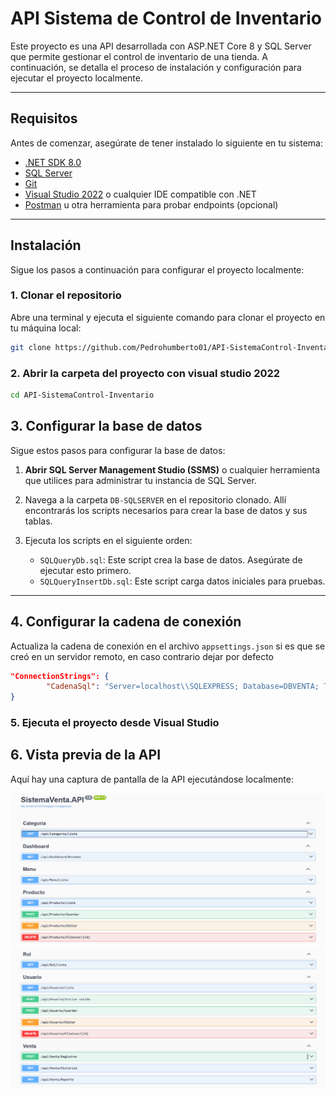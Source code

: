 # API Sistema de Control de Inventario

Este proyecto es una API desarrollada con ASP.NET Core 8 y SQL Server 
que permite gestionar el control de inventario de una tienda.
A continuación, se detalla el proceso de instalación y configuración para ejecutar el proyecto localmente.

---

## Requisitos

Antes de comenzar, asegúrate de tener instalado lo siguiente en tu sistema:

- [.NET SDK 8.0](https://dotnet.microsoft.com/download/dotnet/8.0)
- [SQL Server](https://www.microsoft.com/sql-server)
- [Git](https://git-scm.com/)
- [Visual Studio 2022](https://visualstudio.microsoft.com/) o cualquier IDE compatible con .NET
- [Postman](https://www.postman.com/) u otra herramienta para probar endpoints (opcional)

---

## Instalación

Sigue los pasos a continuación para configurar el proyecto localmente:

### 1. Clonar el repositorio
Abre una terminal y ejecuta el siguiente comando para clonar el proyecto en tu máquina local:

```bash
git clone https://github.com/Pedrohumberto01/API-SistemaControl-Inventario.git
```

### 2. Abrir la carpeta del proyecto con visual studio 2022
```bash
cd API-SistemaControl-Inventario
```

## 3. Configurar la base de datos

Sigue estos pasos para configurar la base de datos:

1. **Abrir SQL Server Management Studio (SSMS)** o cualquier herramienta que utilices para administrar tu instancia de SQL Server.
2. Navega a la carpeta `DB-SQLSERVER` en el repositorio clonado. Allí encontrarás los scripts necesarios para crear la base de datos y sus tablas.
3. Ejecuta los scripts en el siguiente orden:

   - `SQLQueryDb.sql`: Este script crea la base de datos. Asegúrate de ejecutar esto primero.
   - `SQLQueryInsertDb.sql`: Este script carga datos iniciales para pruebas.
---

## 4. Configurar la cadena de conexión

Actualiza la cadena de conexión en el archivo `appsettings.json` si es que se creó en un servidor remoto, en caso contrario dejar por defecto

```json
"ConnectionStrings": {
        "CadenaSql": "Server=localhost\\SQLEXPRESS; Database=DBVENTA; Trusted_Connection=True; TrustServerCertificate=true;"
}
```


### 5. Ejecuta el proyecto desde Visual Studio

## 6. Vista previa de la API

Aquí hay una captura de pantalla de la API ejecutándose localmente:

![Vista previa de la API](images/Swagger1.png)
![Vista previa de la API](images/Swagger2.png)
